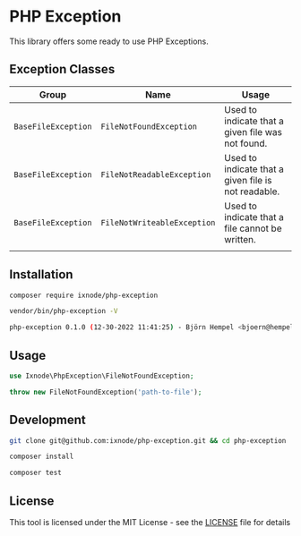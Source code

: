 # PHP Exception

This library offers some ready to use PHP Exceptions.

## Exception Classes

| Group               | Name                        | Usage                                               |
|---------------------|-----------------------------|-----------------------------------------------------|
| `BaseFileException` | `FileNotFoundException`     | Used to indicate that a given file was not found.   |
| `BaseFileException` | `FileNotReadableException`  | Used to indicate that a given file is not readable. |
| `BaseFileException` | `FileNotWriteableException` | Used to indicate that a file cannot be written.     |
|                     |                             |                                                     |

## Installation

```bash
composer require ixnode/php-exception
```

```bash
vendor/bin/php-exception -V
```

```bash
php-exception 0.1.0 (12-30-2022 11:41:25) - Björn Hempel <bjoern@hempel.li>
```

## Usage

```php
use Ixnode\PhpException\FileNotFoundException;
```

```php
throw new FileNotFoundException('path-to-file');
```

## Development

```bash
git clone git@github.com:ixnode/php-exception.git && cd php-exception
```

```bash
composer install
```

```bash
composer test
```

## License

This tool is licensed under the MIT License - see the [LICENSE](/LICENSE) file for details
